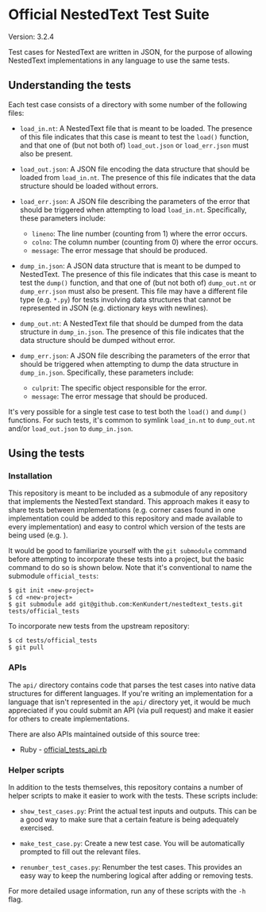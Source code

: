 Official NestedText Test Suite
==============================

Version: 3.2.4

Test cases for NestedText are written in JSON, for the purpose of allowing 
NestedText implementations in any language to use the same tests.

Understanding the tests
-----------------------
Each test case consists of a directory with some number of the following files:

- `load_in.nt`: A NestedText file that is meant to be loaded.  The presence 
  of this file indicates that this case is meant to test the `load()` function, 
  and that one of (but not both of) `load_out.json` or `load_err.json` must 
  also be present.

- `load_out.json`: A JSON file encoding the data structure that should be 
  loaded from `load_in.nt`.  The presence of this file indicates that the data 
  structure should be loaded without errors.

- `load_err.json`: A JSON file describing the parameters of the error that 
  should be triggered when attempting to load `load_in.nt`.  Specifically, 
  these parameters include:

  - `lineno`: The line number (counting from 1) where the error occurs.
  - `colno`: The column number (counting from 0) where the error occurs.
  - `message`: The error message that should be produced.

- `dump_in.json`: A JSON data structure that is meant to be dumped to 
  NestedText.  The presence of this file indicates that this case is meant to 
  test the `dump()` function, and that one of (but not both of) `dump_out.nt` 
  or `dump_err.json` must also be present.  This file may have a different file 
  type (e.g. `*.py`) for tests involving data structures that cannot be 
  represented in JSON (e.g. dictionary keys with newlines).

- `dump_out.nt`: A NestedText file that should be dumped from the data 
  structure in `dump_in.json`.  The presence of this file indicates that the 
  data structure should be dumped without error.

- `dump_err.json`: A JSON file describing the parameters of the error that 
  should be triggered when attempting to dump the data structure in 
  `dump_in.json`.  Specifically, these parameters include:

  - `culprit`: The specific object responsible for the error.
  - `message`: The error message that should be produced.

It's very possible for a single test case to test both the `load()` and 
`dump()` functions.  For such tests, it's common to symlink `load_in.nt` to 
`dump_out.nt` and/or `load_out.json` to `dump_in.json`.

Using the tests
---------------

### Installation
This repository is meant to be included as a submodule of any repository that 
implements the NestedText standard.  This approach makes it easy to share tests 
between implementations (e.g. corner cases found in one implementation could be 
added to this repository and made available to every implementation) and easy 
to control which version of the tests are being used (e.g. ).

It would be good to familiarize yourself with the `git submodule` command 
before attempting to incorporate these tests into a project, but the basic 
command to do so is shown below.  Note that it's conventional to name the 
submodule `official_tests`:

    $ git init «new-project»
    $ cd «new-project»
    $ git submodule add git@github.com:KenKundert/nestedtext_tests.git tests/official_tests

To incorporate new tests from the upstream repository:

    $ cd tests/official_tests
    $ git pull

### APIs
The `api/` directory contains code that parses the test cases into native data 
structures for different languages.  If you're writing an implementation for a 
language that isn't represented in the `api/` directory yet, it would be much 
appreciated if you could submit an API (via pull request) and make it easier 
for others to create implementations.

There are also APIs maintained outside of this source tree:
* Ruby - [official_tests_api.rb](https://github.com/erikw/nestedtext-ruby/blob/main/test/official_tests_api.rb)

### Helper scripts
In addition to the tests themselves, this repository contains a number of 
helper scripts to make it easier to work with the tests.  These scripts 
include:

- `show_test_cases.py`: Print the actual test inputs and outputs.  This can be 
  a good way to make sure that a certain feature is being adequately exercised.

- `make_test_case.py`: Create a new test case.  You will be automatically 
  prompted to fill out the relevant files.

- `renumber_test_cases.py`: Renumber the test cases.  This provides an easy way 
  to keep the numbering logical after adding or removing tests.

For more detailed usage information, run any of these scripts with the `-h` 
flag.
